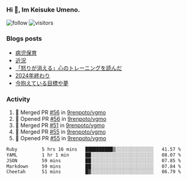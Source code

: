 ### Hi 👋, Im Keisuke Umeno.

<!--
**9renpoto/9renpoto** is a ✨ _special_ ✨ repository because its `README.md` (this file) appears on your GitHub profile.

Here are some ideas to get you started:

- 🔭 I’m currently working on ...
- 🌱 I’m currently learning ...
- 👯 I’m looking to collaborate on ...
- 🤔 I’m looking for help with ...
- 💬 Ask me about ...
- 📫 How to reach me: ...
- 😄 Pronouns: ...
- ⚡ Fun fact: ...
-->

![follow](https://img.shields.io/github/followers/9renpoto?label=Follow&style=social)
![visitors](https://komarev.com/ghpvc/?username=9renpoto&label=Profile%20views&color=0e75b6&style=flat)

### Blogs posts

<!-- BLOG-POST-LIST:START -->
- [病児保育](https://9renpoto.win/entry/2025/09/25/childcare_for_sick_children)
- [近況](https://9renpoto.win/entry/2025/04/05/current_status)
- [「怒りが消える」心のトレーニングを読んだ](https://9renpoto.win/entry/2025/02/01/anger-management)
- [2024年終わり](https://9renpoto.win/entry/2024/12/31/2024-end)
- [今抱えている目標や夢](https://9renpoto.win/entry/2024/12/02/objective)
<!-- BLOG-POST-LIST:END -->

### Activity

<!--START_SECTION:activity-->
1. 🎉 Merged PR [#56](https://github.com/9renpoto/vgmo/pull/56) in [9renpoto/vgmo](https://github.com/9renpoto/vgmo)
2. 💪 Opened PR [#56](https://github.com/9renpoto/vgmo/pull/56) in [9renpoto/vgmo](https://github.com/9renpoto/vgmo)
3. 🎉 Merged PR [#51](https://github.com/9renpoto/vgmo/pull/51) in [9renpoto/vgmo](https://github.com/9renpoto/vgmo)
4. 🎉 Merged PR [#55](https://github.com/9renpoto/vgmo/pull/55) in [9renpoto/vgmo](https://github.com/9renpoto/vgmo)
5. 💪 Opened PR [#55](https://github.com/9renpoto/vgmo/pull/55) in [9renpoto/vgmo](https://github.com/9renpoto/vgmo)
<!--END_SECTION:activity-->

<!--START_SECTION:waka-->

```txt
Ruby         5 hrs 16 mins   ██████████▒░░░░░░░░░░░░░░   41.57 %
YAML         1 hr 1 min      ██░░░░░░░░░░░░░░░░░░░░░░░   08.07 %
JSON         59 mins         ██░░░░░░░░░░░░░░░░░░░░░░░   07.85 %
Markdown     59 mins         ██░░░░░░░░░░░░░░░░░░░░░░░   07.84 %
Cheetah      51 mins         █▓░░░░░░░░░░░░░░░░░░░░░░░   06.79 %
```

<!--END_SECTION:waka-->
